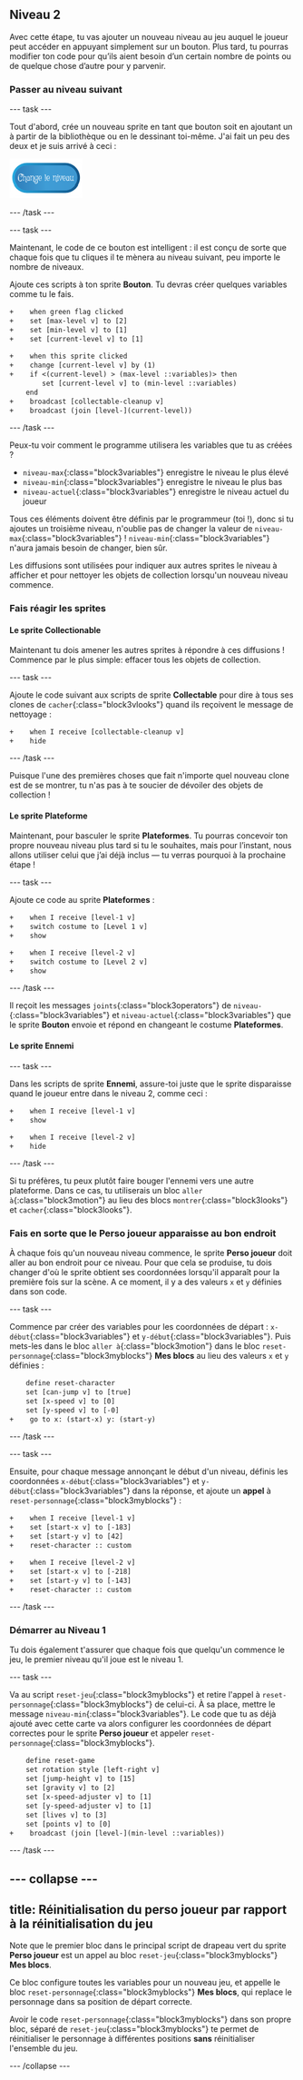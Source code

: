 ## Niveau 2

Avec cette étape, tu vas ajouter un nouveau niveau au jeu auquel le joueur peut accéder en appuyant simplement sur un bouton. Plus tard, tu pourras modifier ton code pour qu’ils aient besoin d’un certain nombre de points ou de quelque chose d’autre pour y parvenir.

### Passer au niveau suivant

\--- task \---

Tout d'abord, crée un nouveau sprite en tant que bouton soit en ajoutant un à partir de la bibliothèque ou en le dessinant toi-même. J'ai fait un peu des deux et je suis arrivé à ceci :

![Le sprite bouton pour changer de niveau](images/levelButton.png)

\--- /task \---

\--- task \---

Maintenant, le code de ce bouton est intelligent : il est conçu de sorte que chaque fois que tu cliques il te mènera au niveau suivant, peu importe le nombre de niveaux.

Ajoute ces scripts à ton sprite **Bouton**. Tu devras créer quelques variables comme tu le fais.

```blocks3
+    when green flag clicked
+    set [max-level v] to [2]
+    set [min-level v] to [1]
+    set [current-level v] to [1]
```

```blocks3
+    when this sprite clicked
+    change [current-level v] by (1)
+    if <(current-level) > (max-level ::variables)> then
        set [current-level v] to (min-level ::variables)
    end
+    broadcast [collectable-cleanup v]
+    broadcast (join [level-](current-level))
```

\--- /task \---

Peux-tu voir comment le programme utilisera les variables que tu as créées ?

+ `niveau-max`{:class="block3variables"} enregistre le niveau le plus élevé
+ `niveau-min`{:class="block3variables"} enregistre le niveau le plus bas
+ `niveau-actuel`{:class="block3variables"} enregistre le niveau actuel du joueur

Tous ces éléments doivent être définis par le programmeur \(toi !\), donc si tu ajoutes un troisième niveau, n'oublie pas de changer la valeur de `niveau-max`{:class="block3variables"} ! `niveau-min`{:class="block3variables"} n'aura jamais besoin de changer, bien sûr.

Les diffusions sont utilisées pour indiquer aux autres sprites le niveau à afficher et pour nettoyer les objets de collection lorsqu'un nouveau niveau commence.

### Fais réagir les sprites

#### Le sprite **Collectionable**

Maintenant tu dois amener les autres sprites à répondre à ces diffusions ! Commence par le plus simple: effacer tous les objets de collection.

\--- task \---

Ajoute le code suivant aux scripts de sprite **Collectable** pour dire à tous ses clones de `cacher`{:class="block3vlooks"} quand ils reçoivent le message de nettoyage :

```blocks3
+    when I receive [collectable-cleanup v]
+    hide
```

\--- /task \---

Puisque l'une des premières choses que fait n'importe quel nouveau clone est de se montrer, tu n'as pas à te soucier de dévoiler des objets de collection !

#### Le sprite **Plateforme**

Maintenant, pour basculer le sprite **Plateformes**. Tu pourras concevoir ton propre nouveau niveau plus tard si tu le souhaites, mais pour l’instant, nous allons utiliser celui que j’ai déjà inclus — tu verras pourquoi à la prochaine étape !

\--- task \---

Ajoute ce code au sprite **Plateformes** :

```blocks3
+    when I receive [level-1 v]
+    switch costume to [Level 1 v]
+    show
```

```blocks3
+    when I receive [level-2 v]
+    switch costume to [Level 2 v]
+    show
```

\--- /task \---

Il reçoit les messages `joints`{:class="block3operators"} de `niveau-`{:class="block3variables"} et `niveau-actuel`{:class="block3variables"} que le sprite **Bouton** envoie et répond en changeant le costume **Plateformes**.

#### Le sprite **Ennemi**

\--- task \---

Dans les scripts de sprite **Ennemi**, assure-toi juste que le sprite disparaisse quand le joueur entre dans le niveau 2, comme ceci :

```blocks3
+    when I receive [level-1 v]
+    show
```

```blocks3
+    when I receive [level-2 v]
+    hide
```

\--- /task \---

Si tu préfères, tu peux plutôt faire bouger l'ennemi vers une autre plateforme. Dans ce cas, tu utiliserais un bloc `aller à`{:class="block3motion"} au lieu des blocs `montrer`{:class="block3looks"} et `cacher`{:class="block3looks"}.

### Fais en sorte que le **Perso joueur** apparaisse au bon endroit

À chaque fois qu'un nouveau niveau commence, le sprite **Perso joueur** doit aller au bon endroit pour ce niveau. Pour que cela se produise, tu dois changer d'où le sprite obtient ses coordonnées lorsqu'il apparaît pour la première fois sur la scène. A ce moment, il y a des valeurs `x` et `y` définies dans son code.

\--- task \---

Commence par créer des variables pour les coordonnées de départ : `x-début`{:class="block3variables"} et `y-début`{:class="block3variables"}. Puis mets-les dans le bloc `aller à`{:class="block3motion"} dans le bloc `reset-personnage`{:class="block3myblocks"} **Mes blocs** au lieu des valeurs `x` et `y` définies :

```blocks3
    define reset-character
    set [can-jump v] to [true]
    set [x-speed v] to [0]
    set [y-speed v] to [-0]
+    go to x: (start-x) y: (start-y)
```

\--- /task \---

\--- task \---

Ensuite, pour chaque message annonçant le début d'un niveau, définis les coordonnées `x-début`{:class="block3variables"} et `y-début`{:class="block3variables"} dans la réponse, et ajoute un **appel** à `reset-personnage`{:class="block3myblocks"} :

```blocks3
+    when I receive [level-1 v]
+    set [start-x v] to [-183]
+    set [start-y v] to [42]
+    reset-character :: custom
```

```blocks3
+    when I receive [level-2 v]
+    set [start-x v] to [-218]
+    set [start-y v] to [-143]
+    reset-character :: custom
```

\--- /task \---

### Démarrer au Niveau 1

Tu dois également t'assurer que chaque fois que quelqu'un commence le jeu, le premier niveau qu'il joue est le niveau 1.

\--- task \---

Va au script `reset-jeu`{:class="block3myblocks"} et retire l'appel à `reset-personnage`{:class="block3myblocks"} de celui-ci. À sa place, mettre le message `niveau-min`{:class="block3variables"}. Le code que tu as déjà ajouté avec cette carte va alors configurer les coordonnées de départ correctes pour le sprite **Perso joueur** et appeler `reset-personnage`{:class="block3myblocks"}.

```blocks3
    define reset-game
    set rotation style [left-right v]
    set [jump-height v] to [15]
    set [gravity v] to [2]
    set [x-speed-adjuster v] to [1]
    set [y-speed-adjuster v] to [1]
    set [lives v] to [3]
    set [points v] to [0]
+    broadcast (join [level-](min-level ::variables))
```

\--- /task \---

## \--- collapse \---

## title: Réinitialisation du perso joueur par rapport à la réinitialisation du jeu

Note que le premier bloc dans le principal script de drapeau vert du sprite **Perso joueur** est un appel au bloc `reset-jeu`{:class="block3myblocks"} **Mes blocs**.

Ce bloc configure toutes les variables pour un nouveau jeu, et appelle le bloc `reset-personnage`{:class="block3myblocks"} **Mes blocs**, qui replace le personnage dans sa position de départ correcte.

Avoir le code `reset-personnage`{:class="block3myblocks"} dans son propre bloc, séparé de `reset-jeu`{:class="block3myblocks"} te permet de réinitialiser le personnage à différentes positions **sans** réinitialiser l'ensemble du jeu.

\--- /collapse \---